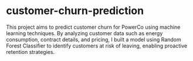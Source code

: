 # customer-churn-prediction

This project aims to predict customer churn for PowerCo using machine learning techniques. By analyzing customer data such as energy consumption, contract details, and pricing, I built a model using Random Forest Classifier to identify customers at risk of leaving, enabling proactive retention strategies.
